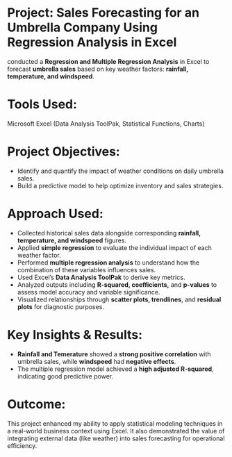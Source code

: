 # Project: Sales Forecasting for an Umbrella Company Using Regression Analysis in Excel
conducted a **Regression and Multiple Regression Analysis** in Excel to forecast **umbrella sales** based on key weather factors: **rainfall, temperature, and windspeed**.

# Tools Used:
Microsoft Excel (Data Analysis ToolPak, Statistical Functions, Charts)

# Project Objectives:
- Identify and quantify the impact of weather conditions on daily umbrella sales.
- Build a predictive model to help optimize inventory and sales strategies.

# Approach Used:
- Collected historical sales data alongside corresponding **rainfall, temperature, and windspeed** figures.
- Applied **simple regression** to evaluate the individual impact of each weather factor.
- Performed **multiple regression analysis** to understand how the combination of these variables influences sales.
- Used Excel’s **Data Analysis ToolPak** to derive key metrics.
- Analyzed outputs including **R-squared, coefficients,** and **p-values** to assess model accuracy and variable significance.
- Visualized relationships through **scatter plots, trendlines**, and **residual plots** for diagnostic purposes.

# Key Insights & Results:
- **Rainfall and Temerature** showed a **strong positive correlation** with umbrella sales, while **windspeed** had **negative effects**.
- The multiple regression model achieved a **high adjusted R-squared**, indicating good predictive power.

# Outcome:
This project enhanced my ability to apply statistical modeling techniques in a real-world business context using Excel. It also demonstrated the value of integrating external data (like weather) into sales forecasting for operational efficiency.



